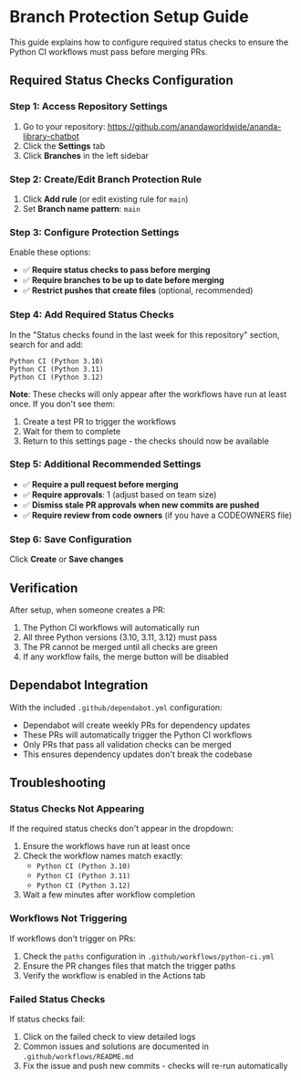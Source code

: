 # Branch Protection Setup Guide

This guide explains how to configure required status checks to ensure the Python CI workflows must pass before merging
PRs.

## Required Status Checks Configuration

### Step 1: Access Repository Settings

1. Go to your repository: <https://github.com/anandaworldwide/ananda-library-chatbot>
2. Click the **Settings** tab
3. Click **Branches** in the left sidebar

### Step 2: Create/Edit Branch Protection Rule

1. Click **Add rule** (or edit existing rule for `main`)
2. Set **Branch name pattern**: `main`

### Step 3: Configure Protection Settings

Enable these options:

- ✅ **Require status checks to pass before merging**
- ✅ **Require branches to be up to date before merging**
- ✅ **Restrict pushes that create files** (optional, recommended)

### Step 4: Add Required Status Checks

In the "Status checks found in the last week for this repository" section, search for and add:

```
Python CI (Python 3.10)
Python CI (Python 3.11)
Python CI (Python 3.12)
```

**Note**: These checks will only appear after the workflows have run at least once. If you don't see them:

1. Create a test PR to trigger the workflows
2. Wait for them to complete
3. Return to this settings page - the checks should now be available

### Step 5: Additional Recommended Settings

- ✅ **Require a pull request before merging**
- ✅ **Require approvals**: 1 (adjust based on team size)
- ✅ **Dismiss stale PR approvals when new commits are pushed**
- ✅ **Require review from code owners** (if you have a CODEOWNERS file)

### Step 6: Save Configuration

Click **Create** or **Save changes**

## Verification

After setup, when someone creates a PR:

1. The Python CI workflows will automatically run
2. All three Python versions (3.10, 3.11, 3.12) must pass
3. The PR cannot be merged until all checks are green
4. If any workflow fails, the merge button will be disabled

## Dependabot Integration

With the included `.github/dependabot.yml` configuration:

- Dependabot will create weekly PRs for dependency updates
- These PRs will automatically trigger the Python CI workflows
- Only PRs that pass all validation checks can be merged
- This ensures dependency updates don't break the codebase

## Troubleshooting

### Status Checks Not Appearing

If the required status checks don't appear in the dropdown:

1. Ensure the workflows have run at least once
2. Check the workflow names match exactly:
   - `Python CI (Python 3.10)`
   - `Python CI (Python 3.11)`
   - `Python CI (Python 3.12)`
3. Wait a few minutes after workflow completion

### Workflows Not Triggering

If workflows don't trigger on PRs:

1. Check the `paths` configuration in `.github/workflows/python-ci.yml`
2. Ensure the PR changes files that match the trigger paths
3. Verify the workflow is enabled in the Actions tab

### Failed Status Checks

If status checks fail:

1. Click on the failed check to view detailed logs
2. Common issues and solutions are documented in `.github/workflows/README.md`
3. Fix the issue and push new commits - checks will re-run automatically
